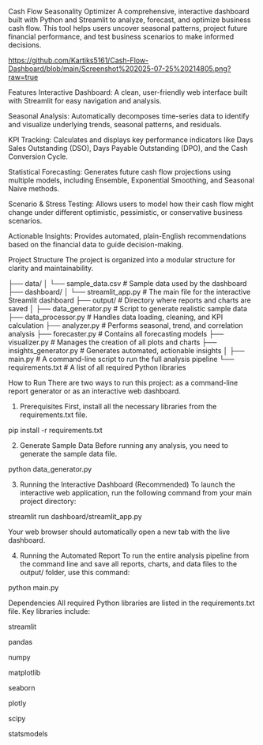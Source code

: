 Cash Flow Seasonality Optimizer
A comprehensive, interactive dashboard built with Python and Streamlit to analyze, forecast, and optimize business cash flow. This tool helps users uncover seasonal patterns, project future financial performance, and test business scenarios to make informed decisions.

<!-- Optional: Add a screenshot of your dashboard here -->
https://github.com/Kartiks5161/Cash-Flow-Dashboard/blob/main/Screenshot%202025-07-25%20214805.png?raw=true

Features
Interactive Dashboard: A clean, user-friendly web interface built with Streamlit for easy navigation and analysis.

Seasonal Analysis: Automatically decomposes time-series data to identify and visualize underlying trends, seasonal patterns, and residuals.

KPI Tracking: Calculates and displays key performance indicators like Days Sales Outstanding (DSO), Days Payable Outstanding (DPO), and the Cash Conversion Cycle.

Statistical Forecasting: Generates future cash flow projections using multiple models, including Ensemble, Exponential Smoothing, and Seasonal Naive methods.

Scenario & Stress Testing: Allows users to model how their cash flow might change under different optimistic, pessimistic, or conservative business scenarios.

Actionable Insights: Provides automated, plain-English recommendations based on the financial data to guide decision-making.

Project Structure
The project is organized into a modular structure for clarity and maintainability.

├── data/
│   └── sample_data.csv       # Sample data used by the dashboard
├── dashboard/
│   └── streamlit_app.py      # The main file for the interactive Streamlit dashboard
├── output/                     # Directory where reports and charts are saved
│
├── data_generator.py           # Script to generate realistic sample data
├── data_processor.py           # Handles data loading, cleaning, and KPI calculation
├── analyzer.py                 # Performs seasonal, trend, and correlation analysis
├── forecaster.py               # Contains all forecasting models
├── visualizer.py               # Manages the creation of all plots and charts
├── insights_generator.py       # Generates automated, actionable insights
│
├── main.py                     # A command-line script to run the full analysis pipeline
└── requirements.txt            # A list of all required Python libraries

How to Run
There are two ways to run this project: as a command-line report generator or as an interactive web dashboard.

1. Prerequisites
First, install all the necessary libraries from the requirements.txt file.

pip install -r requirements.txt

2. Generate Sample Data
Before running any analysis, you need to generate the sample data file.

python data_generator.py

3. Running the Interactive Dashboard (Recommended)
To launch the interactive web application, run the following command from your main project directory:

streamlit run dashboard/streamlit_app.py

Your web browser should automatically open a new tab with the live dashboard.

4. Running the Automated Report
To run the entire analysis pipeline from the command line and save all reports, charts, and data files to the output/ folder, use this command:

python main.py

Dependencies
All required Python libraries are listed in the requirements.txt file. Key libraries include:

streamlit

pandas

numpy

matplotlib

seaborn

plotly

scipy

statsmodels
